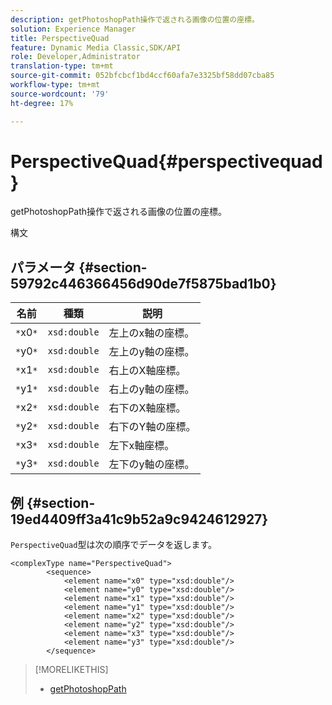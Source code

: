```yaml
---
description: getPhotoshopPath操作で返される画像の位置の座標。
solution: Experience Manager
title: PerspectiveQuad
feature: Dynamic Media Classic,SDK/API
role: Developer,Administrator
translation-type: tm+mt
source-git-commit: 052bfcbcf1bd4ccf60afa7e3325bf58dd07cba85
workflow-type: tm+mt
source-wordcount: '79'
ht-degree: 17%

---
```



# PerspectiveQuad{#perspectivequad}

getPhotoshopPath操作で返される画像の位置の座標。

構文

## パラメータ {#section-59792c446366456d90de7f5875bad1b0}

| 名前 | 種類 | 説明 |
|---|---|---|
| `*`x0`*` | `xsd:double` | 左上のx軸の座標。 |
| `*`y0`*` | `xsd:double` | 左上のy軸の座標。 |
| `*`x1`*` | `xsd:double` | 右上のX軸座標。 |
| `*`y1`*` | `xsd:double` | 右上のy軸の座標。 |
| `*`x2`*` | `xsd:double` | 右下のX軸座標。 |
| `*`y2`*` | `xsd:double` | 右下のY軸の座標。 |
| `*`x3`*` | `xsd:double` | 左下x軸座標。 |
| `*`y3`*` | `xsd:double` | 左下のy軸の座標。 |

## 例 {#section-19ed4409ff3a41c9b52a9c9424612927}

`PerspectiveQuad`型は次の順序でデータを返します。

```
<complexType name="PerspectiveQuad">
        <sequence>
            <element name="x0" type="xsd:double"/>
            <element name="y0" type="xsd:double"/>
            <element name="x1" type="xsd:double"/>
            <element name="y1" type="xsd:double"/>
            <element name="x2" type="xsd:double"/>
            <element name="y2" type="xsd:double"/>
            <element name="x3" type="xsd:double"/>
            <element name="y3" type="xsd:double"/>
        </sequence>
```

>[!MORELIKETHIS]
>
>* [getPhotoshopPath](../../operations/c-operations-intro/c-methods/r-get-photoshop-path.md#reference-545f902f84194951ac04e947fdc803b9)

